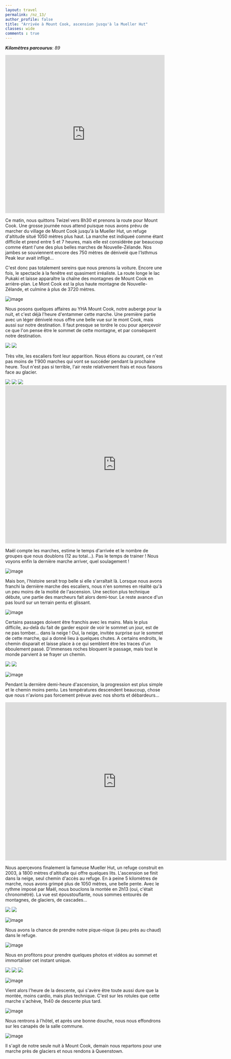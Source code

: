 ```yaml
---
layout: travel
permalink: /nz_13/
author_profile: false
title: "Arrivée à Mount Cook, ascension jusqu'à la Mueller Hut"
classes: wide
comments : true
---
```


<!-- jQuery 1.8 or later, 33 KB -->
<script src="https://ajax.googleapis.com/ajax/libs/jquery/1.11.1/jquery.min.js"></script>

<!-- Fotorama from CDNJS, 19 KB -->
<link  href="https://cdnjs.cloudflare.com/ajax/libs/fotorama/4.6.4/fotorama.css" rel="stylesheet">
<script src="https://cdnjs.cloudflare.com/ajax/libs/fotorama/4.6.4/fotorama.js"></script>

***Kilomètres parcourus***: *89*

<iframe src="https://www.google.com/maps/d/u/0/embed?mid=1CHlMAcslGayxZ1y6xBphDwYonjL5g-lF" width="100%" height="500" frameBorder="0"></iframe>

<br>

Ce matin, nous quittons Twizel vers 8h30 et prenons la route pour Mount Cook. Une grosse journée nous attend puisque nous avons prévu de marcher du village de Mount Cook jusqu'à la Mueller Hut, un refuge d'altitude situé 1050 mètres plus haut. La marche est indiqueé comme étant difficile et prend entre 5 et 7 heures, mais elle est considérée par beaucoup comme étant l'une des plus belles marches de Nouvelle-Zélande. Nos jambes se souviennent encore des 750 mètres de dénivelé que l'Isthmus Peak leur avait infligé...

C'est donc pas totalement sereins que nous prenons la voiture. Encore une fois, le spectacle à la fenêtre est quasiment irréaliste. La route longe le lac Pukaki et laisse apparaître la chaîne des montagnes de Mount Cook en arrière-plan. Le Mont Cook est la plus haute montagne de Nouvelle-Zélande, et culmine à plus de 3720 mètres.

![image](https://drive.google.com/uc?id=1-8MNSnivaX679_3oi4_0lYRf8NRRcktI)

Nous posons quelques affaires au YHA Mount Cook, notre auberge pour la nuit, et c'est déjà l'heure d'entammer cette marche. Une première partie avec un léger dénivelé nous offre une belle vue sur le mont Cook, mais aussi sur notre destination. Il faut presque se tordre le cou pour aperçevoir ce que l'on pense être le sommet de cette montagne, et par conséquent notre destination.

<div class="fotorama">
  <img src="https://drive.google.com/uc?id=1gGpysN4SQBOGKucKU6eAB1Wz1tf5ik7-">
  <img src="https://drive.google.com/uc?id=1I6cvnrDxZSVeD9KlC7k4XP-t1UkEs77w">
</div>

Très vite, les escaliers font leur apparition. Nous étions au courant, ce n'est pas moins de 1'900 marches qui vont se succéder pendant la prochaine heure. Tout n'est pas si terrible, l'air reste relativement frais et nous faisons face au glacier.

<div class="fotorama">
  <img src="https://drive.google.com/uc?id=1xunJhdHYVA21C4uydsYA8kC38fihqEYT">
  <img src="https://drive.google.com/uc?id=1YTUfHoZ6VqP8OatmM9MLEYrFMTXDtNKg">
  <img src="https://drive.google.com/uc?id=12lMlFD-G51rJ2765aIzZl5RLhh8zGwJW">
</div>

<iframe width="700" height="500" src="https://www.youtube.com/embed/oNp8tRW_jAk" frameborder="0" allow="accelerometer; autoplay; encrypted-media; gyroscope; picture-in-picture" allowfullscreen></iframe>

<br>

Maël compte les marches, estime le temps d'arrivée et le nombre de groupes que nous doublons (12 au total...). Pas le temps de trainer ! Nous voyons enfin la dernière marche arriver, quel soulagement !

![image](https://drive.google.com/uc?id=1HNz_AtCMZ2AD1ypzaJaKxDM7v5Y0_ZVw)

Mais bon, l'histoire serait trop belle si elle s'arraîtait là. Lorsque nous avons franchi la dernière marche des escaliers, nous n'en sommes en réalité qu'à un peu moins de la moitié de l'ascension. Une section plus technique débute, une partie des marcheurs fait alors demi-tour. Le reste avance d'un pas lourd sur un terrain pentu et glissant. 

![image](https://drive.google.com/uc?id=1_XBA5EuokATppK126Edn__3QNYoLYaIU)

Certains passages doivent être franchis avec les mains. Mais le plus difficile, au-delà du fait de garder espoir de voir le sommet un jour, est de ne pas tomber... dans la neige ! Oui, la neige, invitée surprise sur le sommet de cette marche, qui a donné lieu à quelques chutes. A certains endroits, le chemin disparait et laisse place à ce qui semblent être les traces d'un éboulement passé. D'immenses roches bloquent le passage, mais tout le monde parvient à se frayer un chemin.

<div class="fotorama">
  <img src="https://drive.google.com/uc?id=1yxbAWwT0xlzB16b4UodOz5UlMBgNwxgJ">
  <img src="https://drive.google.com/uc?id=1v8DH3pZvfDRbatX2lyPNgB23WsZqbPlL">
</div>

![image](https://drive.google.com/uc?id=1TDrnnHqQrU5hISqNDSowmfqNh00RPRcJ)

Pendant la dernière demi-heure d'ascension, la progression est plus simple et le chemin moins pentu. Les températures descendent beaucoup, chose que nous n'avions pas forcement prévue avec nos shorts et débardeurs... 

<iframe width="700" height="500" src="https://www.youtube.com/embed/IEp9XnoWzzs" frameborder="0" allow="accelerometer; autoplay; encrypted-media; gyroscope; picture-in-picture" allowfullscreen></iframe>

<br>

Nous aperçevons finalement la fameuse Mueller Hut, un refuge construit en 2003, à 1800 mètres d'altitude qui offre quelques lits. L'ascension se finit dans la neige, seul chemin d'accès au refuge. En à peine 5 kilomètres de marche, nous avons grimpé plus de 1050 mètres, une belle pente. Avec le rythme imposé par Maël, nous bouclons la montée en 2h13 (oui, c'était chronométré). La vue est époustouflante, nous sommes entourés de montagnes, de glaciers, de cascades...

<div class="fotorama">
  <img src="https://drive.google.com/uc?id=1cLZ6CvD-G93X-nl_mrUZyFc6z6pi6yok">
  <img src="https://drive.google.com/uc?id=1n_f4-MuDSv4dWOMmZMxFpSjnIO3UNgPq">
</div>

![image](https://drive.google.com/uc?id=1WRNU6ZIUwu9zKGHkOwbfEI_x_GY1EbHb)

Nous avons la chance de prendre notre pique-nique (à peu près au chaud) dans le refuge.

![image](https://drive.google.com/uc?id=1q0Szv0FprOK0F-UQFgvxcxt6sh_eTCZ_)

Nous en profitons pour prendre quelques photos et vidéos au sommet et immortaliser cet instant unique.

<div class="fotorama">
  <img src="https://drive.google.com/uc?id=1_RdrdEV6fchqePtlkckzhya6odFlG1MX">
  <img src="https://drive.google.com/uc?id=1ggsA5C2AeUv9V_FSp0lEv7bNg3OF9cKC">
  <img src="https://drive.google.com/uc?id=1q8bx36IG2CQ_Kfc12dLJdozOrLkBHLMk">
</div>

![image](https://drive.google.com/uc?id=161-3O2ak8jnQA7dfRsYz587kvwqgt9X8)

Vient alors l'heure de la descente, qui s'avère être toute aussi dure que la montée, moins cardio, mais plus technique. C'est sur les rotules que cette marche s'achève, 1h40 de descente plus tard.

![image](https://drive.google.com/uc?id=1XcadSFiWVSTlfnMX44jq4_PYMNkbAZSJ)

Nous rentrons à l'hôtel, et après une bonne douche, nous nous effondrons sur les canapés de la salle commune.

![image](https://drive.google.com/uc?id=1ZNA9iTnOaQjfUeTEFjDF9jMasYE5nyP4)

Il s'agit de notre seule nuit à Mount Cook, demain nous repartons pour une marche près de glaciers et nous rendons à Queenstown.
